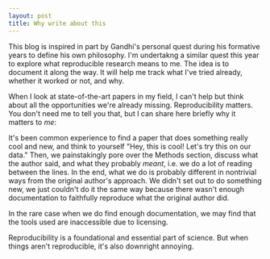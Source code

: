 ```yaml
---
layout: post
title: Why write about this
---
```


This blog is inspired in part by Gandhi's personal quest during his formative years to define his own philosophy. I'm undertakng a similar quest this year to explore what reproducible research means to me. The idea is to document it along the way. It will help me track what I've tried already, whether it worked or not, and why.

When I look at state-of-the-art papers in my field, I can't help but think about all the opportunities we're already missing. Reproducibility matters. You don't need me to tell you that, but I can share here briefly why it matters to *me*:

It's been common experience to find a paper that does something really cool and new, and think to yourself "Hey, this is cool! Let's try this on our data." Then, we painstakingly pore over the Methods section, discuss what the author said, and what they probably _meant_, i.e. we do a lot of reading between the lines. In the end, what we do is probably different in nontrivial ways from the original author's approach. We didn't set out to do something new, we just couldn't do it the same way because there wasn't enough documentation to faithfully reproduce what the original author did. 

In the rare case when we do find enough documentation, we may find that the tools used are inaccessible due to licensing.

Reproducibility is a foundational and essential part of science. But when things aren't reproducible, it's also downright annoying.
